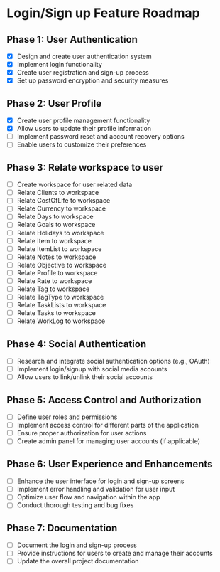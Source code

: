 # Login/Sign up Feature Roadmap

## Phase 1: User Authentication

- [x] Design and create user authentication system
- [x] Implement login functionality
- [x] Create user registration and sign-up process
- [x] Set up password encryption and security measures

## Phase 2: User Profile

- [x] Create user profile management functionality
- [x] Allow users to update their profile information
- [ ] Implement password reset and account recovery options
- [ ] Enable users to customize their preferences

## Phase 3: Relate workspace to user

- [ ] Create workspace for user related data
- [ ] Relate Clients to workspace
- [ ] Relate CostOfLife to workspace
- [ ] Relate Currency to workspace
- [ ] Relate Days to workspace
- [ ] Relate Goals to workspace
- [ ] Relate Holidays to workspace
- [ ] Relate Item to workspace
- [ ] Relate ItemList to workspace
- [ ] Relate Notes to workspace
- [ ] Relate Objective to workspace
- [ ] Relate Profile to workspace
- [ ] Relate Rate to workspace
- [ ] Relate Tag to workspace
- [ ] Relate TagType to workspace
- [ ] Relate TaskLists to workspace
- [ ] Relate Tasks to workspace
- [ ] Relate WorkLog to workspace

## Phase 4: Social Authentication

- [ ] Research and integrate social authentication options (e.g., OAuth)
- [ ] Implement login/signup with social media accounts
- [ ] Allow users to link/unlink their social accounts

## Phase 5: Access Control and Authorization

- [ ] Define user roles and permissions
- [ ] Implement access control for different parts of the application
- [ ] Ensure proper authorization for user actions
- [ ] Create admin panel for managing user accounts (if applicable)

## Phase 6: User Experience and Enhancements

- [ ] Enhance the user interface for login and sign-up screens
- [ ] Implement error handling and validation for user input
- [ ] Optimize user flow and navigation within the app
- [ ] Conduct thorough testing and bug fixes

## Phase 7: Documentation

- [ ] Document the login and sign-up process
- [ ] Provide instructions for users to create and manage their accounts
- [ ] Update the overall project documentation
